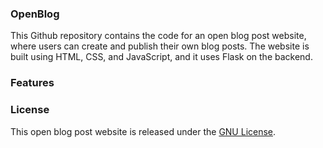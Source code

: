 ### OpenBlog

This Github repository contains the code for an open blog post website, where users can create and publish their own blog posts. The website is built using HTML, CSS, and JavaScript, and it uses Flask on the backend.

### Features

### License

This open blog post website is released under the [GNU License](https://www.gnu.org/licenses/gpl-3.0.html).
